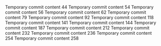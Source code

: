 Temporary commit content 44
Temporary commit content 54
Temporary commit content 56
Temporary commit content 62
Temporary commit content 79
Temporary commit content 92
Temporary commit content 118
Temporary commit content 141
Temporary commit content 144
Temporary commit content 187
Temporary commit content 212
Temporary commit content 232
Temporary commit content 236
Temporary commit content 254
Temporary commit content 258
